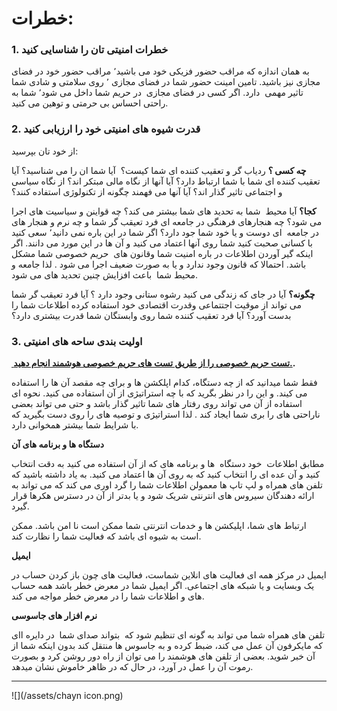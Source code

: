 # خطرات:




### 1. خطرات امنیتی تان را شناسایی کنید


به همان اندازه که مراقب حضور فزیکی خود می باشید٬ مراقب حضور خود در فضای مجازی نیز باشید. تامین امینت حضور شما در فضای مجازی ٬ روی سلامتی و شادی شما تاثیر مهمی  دارد. اگر کسی در فضای مجازی  در حریم شما داخل می شود٬ شما به راحتی احساس بی حرمتی و توهین می کنید.






### 2. قدرت شیوه های امنیتی خود را ارزیابی کنید



از خود تان بپرسید:


**چه کسی ؟** ردیاب گر و تعقیب کننده ای شما کیست؟  آیا شما ان را می شناسید؟ آیا تعقیب کننده ای شما با شما ارتباط دارد؟ آیا آنها از نگاه مالی مبتکر اند؟ از نگاه سیاسی و اجتماعی تاثیر گذار اند؟ آیا آنها می فهمند چگونه از تکنولوژی استفاده کنند؟

**کجا؟** آیا محیط  شما به تحدید های شما بیشتر می کند؟ چه قواینن و سیاسیت های اجرا می شود؟ چه هنجارهای فرهنگی در جامعه ای فرد تعیقب گر شما و چه نرم و هنجار های در جامعه  ای دوست و یا خود شما جود دارد؟
اگر شما در این باره نمی دانید٬ سعی کنید با کسانی صحبت کنید شما روی آنها اعتماد می کنید و آن ها در این مورد می دانند. اگر اینکه گیر آوردن اطلاعات در باره امنیت شما وقانون های  حریم خصوصی شما مشکل باشد. احتمالا که قانون وجود ندارد و یا به صورت ضعیف اجرا می شود . لذا جامعه و محیط شما  باعث افزایش چنین تحدید های می شود.



**چگونه؟** آیا در جای که زندگی می کنید رشوه ستانی وجود دارد ؟ آیا فرد تعیقب گر شما می تواند از موقیت اجتتماعی وقدرت اقتصادی خود استفاده کرده اطلاعات شما را بدست آورد؟ آیا فرد تعقیب کننده شما روی وابستگان شما قدرت بیشتری دارد؟



### 3. اولیت بندی ساحه های امنیتی



**[ تست حریم خصوصی را از طریق تست های حریم خصوصی هوشمند انجام دهید.](http://smartprivacy.tumblr.com/privacynow).**


فقط شما میدانید که از چه دستگاه، کدام اپلکشن ها و برای چه مقصد آن ها را استفاده می کیند. و این را در نظر بگرید که با چه استراتیژی از آن استفاده می کنید. نحوه ای استفاده از آن می تواند روی رفتار های شما تاثیر گذار باشد و حتی می تواند بعضی ناراحتی های را بری شما ایجاد کند . لذا استراتیژی و توصیه های را روی دست بگیرید که با شرایط شما بیشتر همخوانی دارد.


**دستگاه ها و برنامه های آن**

مطابق اطلاعات  خود دستگاه  ها و برنامه های که از آن استفاده می کنید به دقت انتخاب کنید و آن عده ای را انتخاب کنید که به روی آن ها اعتماد می کنید. به یاد داشته باشید که تلفن های همراه و لپ تاپ ها معمولن اطلاعات شما را گرد اوری می کند که می تواند به ارائه دهندگان سیروس های انترنتی شریک شود و یا بدتر از آن در دسترس هکرها قرار گیرد.

ارتباط های شما، اپلیکشن ها و خدمات انترنتی شما ممکن است نا امن باشد. ممکن است به شیوه ای باشد که فعالیت شما را نظارت کند.


**ایمیل**

ایمیل در مرکز همه ای فعالیت های انلاین شماست، فعالیت های چون باز کردن حساب در یک وبسایت و یا شبکه های اجتماعی. اگر ایمیل شما در معرض خطر باشد همه حساب های و اطلاعات شما را در معرض خطر مواجه می کند.


**نرم افزار های جاسوسی**

تلفن های همراه شما می تواند به گونه ای تنظیم شود که  بتواند صدای شما  در دایره اای که مایکرفون آن عمل می کند، ضبط کرده و به جاسوس ها منتقل کند بدون اینکه شما از آن خبر شوید. بعضی از تلفن های هوشمند را می توان از راه دور روشن کرد و بصورت رموت آن را عمل در آورد، در حال که در ظاهر خاموش نشان میدهد.



---

![](/assets/chayn icon.png)